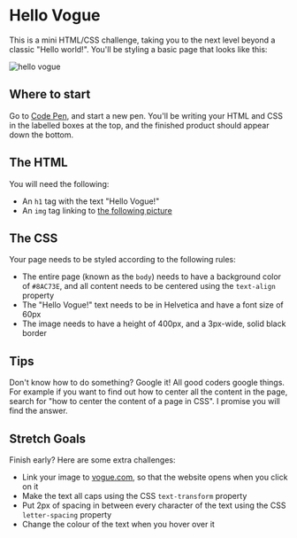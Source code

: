 # Hello Vogue

This is a mini HTML/CSS challenge, taking you to the next level beyond a classic "Hello world!". You'll be styling a basic page that looks like this:

![hello vogue](https://cloud.githubusercontent.com/assets/10683087/23728644/da5e447c-0455-11e7-848f-1b037607bcbc.png)

## Where to start

Go to [Code Pen](https://codepen.io/), and start a new pen. You'll be writing your HTML and CSS in the labelled boxes at the top, and the finished product should appear down the bottom.

## The HTML

You will need the following:

* An `h1` tag with the text "Hello Vogue!"
* An `img` tag linking to [the following picture](http://i.dailymail.co.uk/i/pix/2015/04/02/22/1A253808000005DC-3023833-image-a-16_1428011208140.jpg)

## The CSS

Your page needs to be styled according to the following rules:

* The entire page (known as the `body`) needs to have a background color of `#8AC73E`, and all content needs to be centered using the `text-align` property
* The "Hello Vogue!" text needs to be in Helvetica and have a font size of 60px
* The image needs to have a height of 400px, and a 3px-wide, solid black border

## Tips

Don't know how to do something? Google it! All good coders google things. For example if you want to find out how to center all the content in the page, search for "how to center the content of a page in CSS". I promise you will find the answer.

## Stretch Goals

Finish early? Here are some extra challenges:

* Link your image to [vogue.com](http://vogue.com), so that the website opens when you click on it
* Make the text all caps using the CSS `text-transform` property
* Put 2px of spacing in between every character of the text using the CSS `letter-spacing` property
* Change the colour of the text when you hover over it
